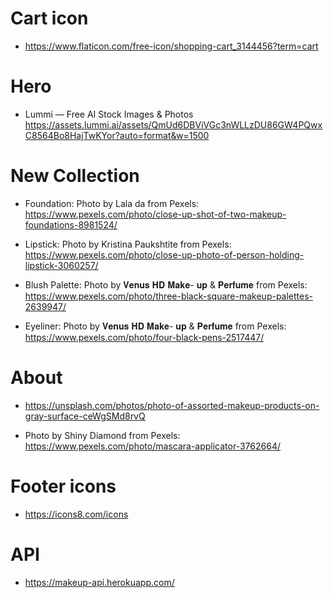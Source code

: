 # Cart icon
  - https://www.flaticon.com/free-icon/shopping-cart_3144456?term=cart

# Hero
  - Lummi — Free AI Stock Images & Photos https://assets.lummi.ai/assets/QmUd6DBViVGc3nWLLzDU86GW4PQwxC8564Bo8HajTwKYor?auto=format&w=1500

# New Collection
  - Foundation: Photo by Lala da from Pexels: https://www.pexels.com/photo/close-up-shot-of-two-makeup-foundations-8981524/

  - Lipstick: Photo by Kristina Paukshtite from Pexels: https://www.pexels.com/photo/close-up-photo-of-person-holding-lipstick-3060257/

  - Blush Palette: Photo by 𝐕𝐞𝐧𝐮𝐬 𝐇𝐃 𝐌𝐚𝐤𝐞- 𝐮𝐩 & 𝐏𝐞𝐫𝐟𝐮𝐦𝐞 from Pexels: https://www.pexels.com/photo/three-black-square-makeup-palettes-2639947/

  - Eyeliner: Photo by 𝐕𝐞𝐧𝐮𝐬 𝐇𝐃 𝐌𝐚𝐤𝐞- 𝐮𝐩 & 𝐏𝐞𝐫𝐟𝐮𝐦𝐞 from Pexels: https://www.pexels.com/photo/four-black-pens-2517447/

# About
  - https://unsplash.com/photos/photo-of-assorted-makeup-products-on-gray-surface-ceWgSMd8rvQ

  - Photo by Shiny Diamond from Pexels: https://www.pexels.com/photo/mascara-applicator-3762664/

# Footer icons
  - https://icons8.com/icons

# API
  - https://makeup-api.herokuapp.com/